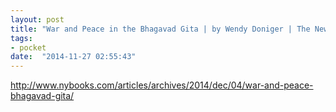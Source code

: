 ```yaml
---
layout: post
title: "War and Peace in the Bhagavad Gita | by Wendy Doniger | The New York Review of Books"
tags:
- pocket
date:  "2014-11-27 02:55:43"
---
```


http://www.nybooks.com/articles/archives/2014/dec/04/war-and-peace-bhagavad-gita/

